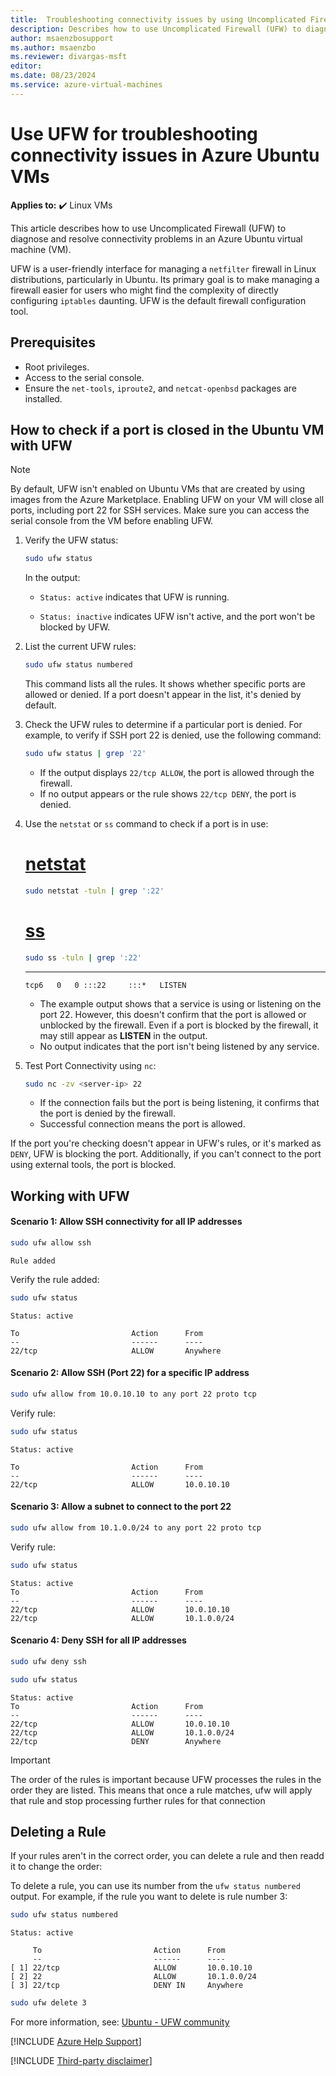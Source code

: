```yaml
---
title:  Troubleshooting connectivity issues by using Uncomplicated Firewall (UFW) in Azure Ubuntu VMs
description: Describes how to use Uncomplicated Firewall (UFW) to diagnose and resolve connectivity problems in Azure Ubuntu VMs. 
author: msaenzbosupport
ms.author: msaenzbo
ms.reviewer: divargas-msft
editor: 
ms.date: 08/23/2024
ms.service: azure-virtual-machines
---
```


# Use UFW for troubleshooting connectivity issues in Azure Ubuntu VMs

**Applies to:** :heavy_check_mark: Linux VMs

This article describes how to use Uncomplicated Firewall (UFW) to diagnose and resolve connectivity problems in an Azure Ubuntu virtual machine (VM).

UFW is a user-friendly interface for managing a `netfilter` firewall in Linux distributions, particularly in Ubuntu. Its primary goal is to make managing a firewall easier for users who might find the complexity of directly configuring `iptables` daunting. UFW is the default firewall configuration tool.

## Prerequisites

- Root privileges.
- Access to the serial console.
- Ensure the `net-tools`, `iproute2`, and `netcat-openbsd` packages are installed.

## How to check if a port is closed in the Ubuntu VM with UFW

> [!NOTE]  
> By default, UFW isn't enabled on Ubuntu VMs that are created by using images from the Azure Marketplace. Enabling UFW on your VM will close all ports, including port 22 for SSH services. 
Make sure you can access the serial console from the VM before enabling UFW.

1. Verify the UFW status:

     ```bash
     sudo ufw status
     ```
     In the output:

   - `Status: active` indicates that UFW is running.
          
   - `Status: inactive` indicates UFW isn't active, and the port won't be blocked by UFW.

2. List the current UFW rules:

     ```bash
     sudo ufw status numbered
     ```
     This command lists all the rules. It shows whether specific ports are allowed or denied. If a port doesn't appear in the list, it's denied by default.

3. Check the UFW rules to determine if a particular port is denied. For example, to verify if SSH port 22 is denied, use the following command:

     ```bash
     sudo ufw status | grep '22'
     ```

     - If the output displays `22/tcp ALLOW`, the port is allowed through the firewall.
     - If no output appears or the rule shows `22/tcp DENY`, the port is denied.

4. Use the `netstat` or `ss` command to check if a port is in use:

     # [netstat](#tab/netstat)

     ```bash
     sudo netstat -tuln | grep ':22'
     ```
     # [ss](#tab/ss)
     
     ```bash
     sudo ss -tuln | grep ':22'
     ```
     ---
     ```output
     tcp6   0   0 :::22     :::*   LISTEN   
     ```
   - The example output shows that a service is using or listening on the port 22. However, this doesn't confirm that the port is allowed or unblocked by the firewall. Even if a port is blocked by the firewall, it may still appear as **LISTEN** in the output.
   - No output indicates that the port isn't being listened by any service.

6. Test Port Connectivity using `nc`:

     ```bash
     sudo nc -zv <server-ip> 22
     ```

     - If the connection fails but the port is being listening, it confirms that the port is denied by the firewall.
     - Successful connection means the port is allowed.

If the port you're checking doesn't appear in UFW's rules, or it's marked as `DENY`, UFW is blocking the port. Additionally, if you can't connect to the port using external tools, the port is blocked.

## Working with UFW

#### Scenario 1: Allow SSH connectivity for all IP addresses

```bash
sudo ufw allow ssh
```
```output
Rule added
```
Verify the rule added:

```bash
sudo ufw status
```

```output
Status: active

To                         Action      From
--                         ------      ----
22/tcp                     ALLOW       Anywhere                  
```

#### Scenario 2: Allow SSH (Port 22) for a specific IP address

```bash
sudo ufw allow from 10.0.10.10 to any port 22 proto tcp
```

Verify rule:

```bash
sudo ufw status
```

```output
Status: active

To                         Action      From
--                         ------      ----
22/tcp                     ALLOW       10.0.10.10             
```

#### Scenario 3: Allow a subnet to connect to the port 22

```bash
sudo ufw allow from 10.1.0.0/24 to any port 22 proto tcp
```

Verify rule:

```bash
sudo ufw status
```

```output
Status: active
To                         Action      From
--                         ------      ----
22/tcp                     ALLOW       10.0.10.10             
22/tcp                     ALLOW       10.1.0.0/24 
```

#### Scenario 4: Deny SSH for all IP addresses

```bash
sudo ufw deny ssh
```

```bash
sudo ufw status
```

```output
Status: active
To                         Action      From
--                         ------      ----
22/tcp                     ALLOW       10.0.10.10             
22/tcp                     ALLOW       10.1.0.0/24          
22/tcp                     DENY        Anywhere                     
```

> [!IMPORTANT]  
> The order of the rules is important because UFW processes the rules in the order they are listed. This means that once a rule matches, ufw will apply that rule and stop processing further rules for that connection

## Deleting a Rule

If your rules aren't in the correct order, you can delete a rule and then readd it to change the order:

To delete a rule, you can use its number from the `ufw status numbered` output. For example, if the rule you want to delete is rule number 3:

```bash
sudo ufw status numbered
```

```output
Status: active

     To                         Action      From
     --                         ------      ----
[ 1] 22/tcp                     ALLOW       10.0.10.10             
[ 2] 22                         ALLOW       10.1.0.0/24 
[ 3] 22/tcp                     DENY IN     Anywhere  
```

```bash
sudo ufw delete 3
```

For more information, see: [Ubuntu - UFW community](https://help.ubuntu.com/community/UFW)

[!INCLUDE [Azure Help Support](../../../includes/azure-help-support.md)]

[!INCLUDE [Third-party disclaimer](../../../includes/third-party-disclaimer.md)]
